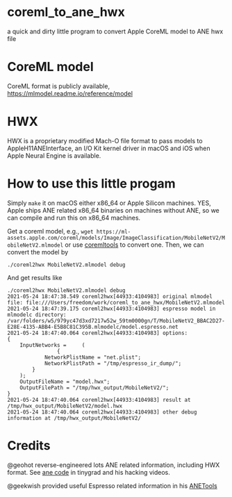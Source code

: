 # coreml_to_ane_hwx
a quick and dirty little program to convert Apple CoreML model to ANE hwx file

# CoreML model
CoreML format is publicly available, https://mlmodel.readme.io/reference/model

# HWX
HWX is a proprietary modified Mach-O file format to pass models to AppleH11ANEInterface, an I/O Kit kernel driver in macOS and iOS when Apple Neural Engine is available.

# How to use this little progam
Simply `make` it on macOS either x86_64 or Apple Silicon machines. YES, Apple ships ANE related x86_64 binaries on machines without ANE, so we can compile and run this on x86_64 machines.

Get a coreml model, e.g., `wget https://ml-assets.apple.com/coreml/models/Image/ImageClassification/MobileNetV2/MobileNetV2.mlmodel` or use [coremltools](https://github.com/apple/coremltools) to convert one. Then, we can convert the model by
```
./coreml2hwx MobileNetV2.mlmodel debug
```
And get results like

```
./coreml2hwx MobileNetV2.mlmodel debug
2021-05-24 18:47:38.549 coreml2hwx[44933:4104983] original mlmodel file: file:///Users/freedom/work/coreml_to_ane_hwx/MobileNetV2.mlmodel 
2021-05-24 18:47:39.175 coreml2hwx[44933:4104983] espresso model in mlmodelc directory: /var/folders/w5/979yc47d3xd7217w52w_59tm0000gn/T/MobileNetV2_BBAC2D27-E28E-4135-ABB4-E5B8C81C395B.mlmodelc/model.espresso.net 
2021-05-24 18:47:40.064 coreml2hwx[44933:4104983] options:
{
    InputNetworks =     (
                {
            NetworkPlistName = "net.plist";
            NetworkPlistPath = "/tmp/espresso_ir_dump/";
        }
    );
    OutputFileName = "model.hwx";
    OutputFilePath = "/tmp/hwx_output/MobileNetV2/";
}
2021-05-24 18:47:40.064 coreml2hwx[44933:4104983] result at /tmp/hwx_output/MobileNetV2/model.hwx
2021-05-24 18:47:40.064 coreml2hwx[44933:4104983] other debug information at /tmp/hwx_output/MobileNetV2/
```

# Credits
@geohot reverse-engineered lots ANE related information, including HWX format. See [ane code](https://github.com/geohot/tinygrad/tree/master/ane) in tinygrad and his hacking videos.

@geekwish provided useful Espresso related information in his [ANETools](https://github.com/antgroup-arclab/ANETools)
